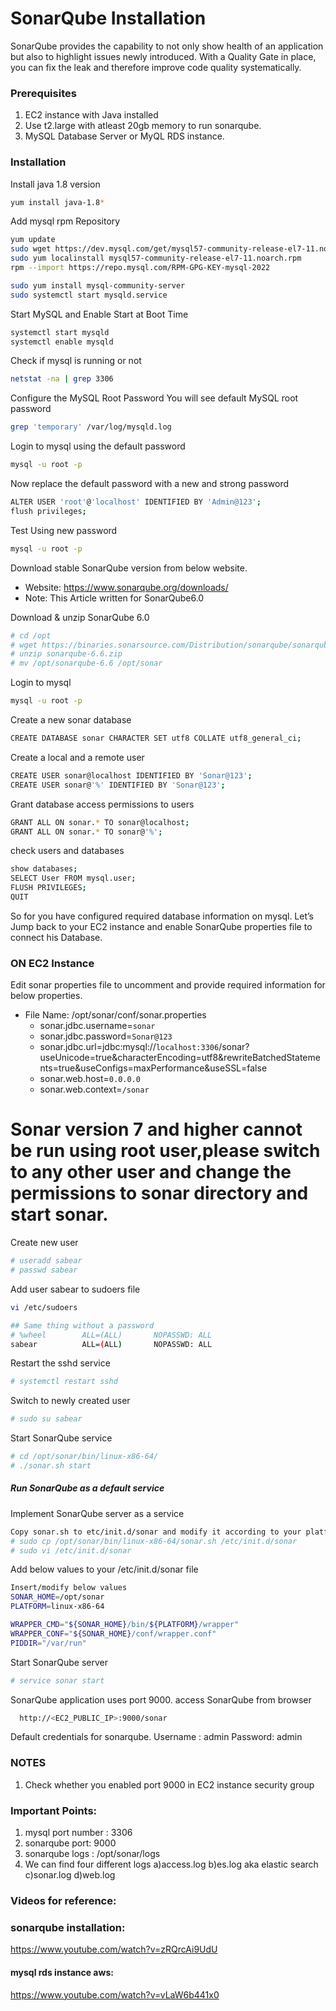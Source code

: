 # SonarQube Installation

SonarQube provides the capability to not only show health of an application but also to highlight issues newly introduced. With a Quality Gate in place, you can fix the leak and therefore improve code quality systematically.


### Prerequisites
1. EC2 instance with Java installed
2. Use t2.large with atleast 20gb memory to run sonarqube.
1. MySQL Database Server or MyQL RDS instance.

### Installation

Install java 1.8 version
```sh
yum install java-1.8*
```

Add mysql rpm Repository

 ```sh
yum update
sudo wget https://dev.mysql.com/get/mysql57-community-release-el7-11.noarch.rpm
sudo yum localinstall mysql57-community-release-el7-11.noarch.rpm
rpm --import https://repo.mysql.com/RPM-GPG-KEY-mysql-2022
 
sudo yum install mysql-community-server
sudo systemctl start mysqld.service


 ```

Start MySQL and Enable Start at Boot Time
 
 ```sh
 systemctl start mysqld
 systemctl enable mysqld
 ```
 
 Check if mysql is running or not
 
  ```sh
netstat -na | grep 3306
 ```
 
 Configure the MySQL Root Password 
 You will see default MySQL root password
 
 ```sh
grep 'temporary' /var/log/mysqld.log
 ```
 Login to mysql using the default password
 ```sh
mysql -u root -p
 ```
 
 Now replace the default password with a new and strong password
 
 ```sh
ALTER USER 'root'@'localhost' IDENTIFIED BY 'Admin@123';
flush privileges;
 ```
 Test Using new password
 
 ```sh
mysql -u root -p
 ```
  
Download stable SonarQube version from below website. 
- Website: https://www.sonarqube.org/downloads/
- Note: This Article written for SonarQube6.0  

Download & unzip SonarQube 6.0
```sh
# cd /opt
# wget https://binaries.sonarsource.com/Distribution/sonarqube/sonarqube-6.6.zip
# unzip sonarqube-6.6.zip
# mv /opt/sonarqube-6.6 /opt/sonar
```


Login to mysql
```sh 
mysql -u root -p
```
Create a new sonar database
```sh
CREATE DATABASE sonar CHARACTER SET utf8 COLLATE utf8_general_ci;
```

Create a local and a remote user
```sh
CREATE USER sonar@localhost IDENTIFIED BY 'Sonar@123';
CREATE USER sonar@'%' IDENTIFIED BY 'Sonar@123';
```

Grant database access permissions to users 
```sh
GRANT ALL ON sonar.* TO sonar@localhost;
GRANT ALL ON sonar.* TO sonar@'%';
```

check users and databases 
```sh
show databases;
SELECT User FROM mysql.user;
FLUSH PRIVILEGES;
QUIT
```
So for you have configured required database information on mysql. Let’s Jump back to your EC2 instance and enable SonarQube properties file to connect his Database.

### ON EC2 Instance
Edit sonar properties file to uncomment and provide required information for below properties. 

- File Name: /opt/sonar/conf/sonar.properties
  - sonar.jdbc.username=`sonar`
  - sonar.jdbc.password=`Sonar@123`
  - sonar.jdbc.url=jdbc:mysql://`localhost:3306`/sonar?useUnicode=true&characterEncoding=utf8&rewriteBatchedStatements=true&useConfigs=maxPerformance&useSSL=false
  - sonar.web.host=`0.0.0.0`
  - sonar.web.context=`/sonar`
  
# Sonar version 7 and higher cannot be run using root user,please switch to any other user and change the permissions to sonar directory and start sonar.

Create new user

```sh
# useradd sabear
# passwd sabear
```
Add user sabear to sudoers file
```sh
vi /etc/sudoers

## Same thing without a password
# %wheel        ALL=(ALL)       NOPASSWD: ALL
sabear          ALL=(ALL)       NOPASSWD: ALL
```
Restart the sshd service
```sh
# systemctl restart sshd
```
Switch to newly created user
```sh
# sudo su sabear
```
Start SonarQube service 
```sh
# cd /opt/sonar/bin/linux-x86-64/
# ./sonar.sh start
```

##### Run SonarQube as a default service 

Implement SonarQube server as a service
```sh
Copy sonar.sh to etc/init.d/sonar and modify it according to your platform.
# sudo cp /opt/sonar/bin/linux-x86-64/sonar.sh /etc/init.d/sonar
# sudo vi /etc/init.d/sonar
```

Add below values to your /etc/init.d/sonar file
```sh
Insert/modify below values
SONAR_HOME=/opt/sonar
PLATFORM=linux-x86-64

WRAPPER_CMD="${SONAR_HOME}/bin/${PLATFORM}/wrapper"
WRAPPER_CONF="${SONAR_HOME}/conf/wrapper.conf"
PIDDIR="/var/run"
```

Start SonarQube server
```sh
# service sonar start
```
SonarQube application uses port 9000. access SonarQube from browser
```sh
  http://<EC2_PUBLIC_IP>:9000/sonar
```
Default credentials for sonarqube.
Username : admin
Password: admin
###  NOTES
1) Check whether you enabled port 9000 in EC2 instance security group

### Important Points:

1) mysql port number : 3306
2) sonarqube port: 9000
3) sonarqube logs : /opt/sonar/logs
4) We can find four different logs
 a)access.log
 b)es.log aka elastic search
 c)sonar.log
 d)web.log
   
 
### Videos for reference: 
### sonarqube installation: 
https://www.youtube.com/watch?v=zRQrcAi9UdU
#### mysql rds instance aws: 
https://www.youtube.com/watch?v=vLaW6b441x0
